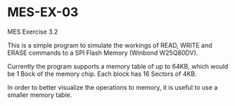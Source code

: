 # MES-EX-03
MES Exercise 3.2

This is a simple program to simulate the workings of READ, WRITE and ERASE commands to a SPI Flash Memory (Winbond W25Q80DV).

Currently the program supports a memory table of up to 64KB, which would be 1 Bock of the memory chip. Each block has 16 Sectors of 4KB.

In order to better visualize the operations to memory, it is useful to use a smaller memory table.
